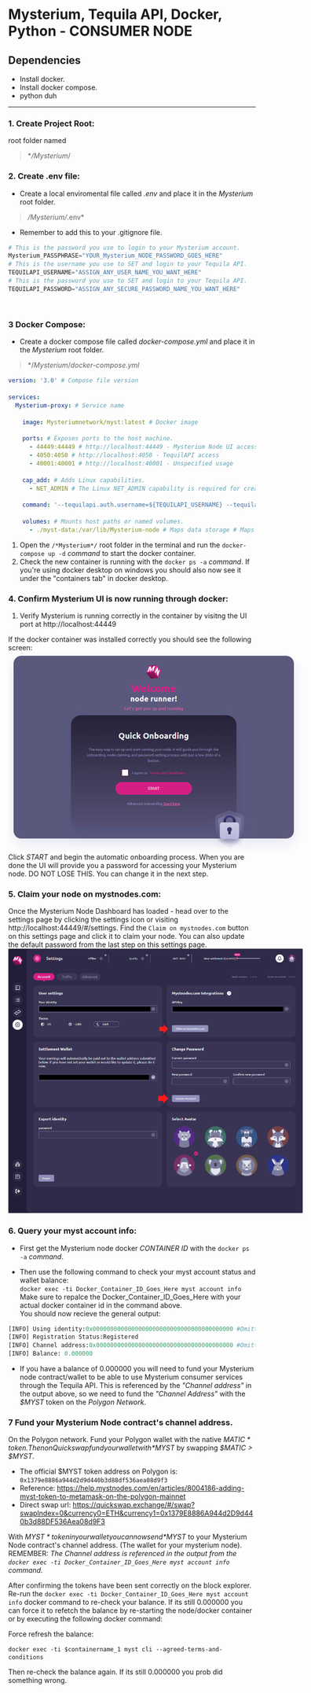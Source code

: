 # Mysterium, Tequila API, Docker, Python - CONSUMER NODE

## Dependencies
- Install docker.
- Install docker compose.
- python duh
----


### 1. Create Project Root:
root folder named
> **/Mysterium*/


### 2. Create .env file:
- Create a local enviromental file called *.env* and place it in the *Mysterium* root folder.
> */*Mysterium*/*.env* 
- Remember to add this to your .gitignore file.
```python
# This is the password you use to login to your Mysterium account.
Mysterium_PASSPHRASE="YOUR_Mysterium_NODE_PASSWORD_GOES_HERE" 
# This is the username you use to SET and login to your Tequila API.
TEQUILAPI_USERNAME="ASSIGN_ANY_USER_NAME_YOU_WANT_HERE"
# This is the password you use to SET and login to your Tequila API.
TEQUILAPI_PASSWORD="ASSIGN_ANY_SECURE_PASSWORD_NAME_YOU_WANT_HERE" 
```
<br>

### 3 Docker Compose:
- Create a docker compose file called *docker-compose.yml* and place it in the *Mysterium* root folder.

> */*Mysterium*/*docker-compose.yml* 

```yml
version: '3.0' # Compose file version

services:
  Mysterium-proxy: # Service name
    
    image: Mysteriumnetwork/myst:latest # Docker image
    
    ports: # Exposes ports to the host machine.
      - 44449:44449 # http://localhost:44449 - Mysterium Node UI access 
      - 4050:4050 # http://localhost:4050 - TequilAPI access
      - 40001:40001 # http://localhost:40001 - Unspecified usage 
    
    cap_add: # Adds Linux capabilities.
      - NET_ADMIN # The Linux NET_ADMIN capability is required for creating VPN tunnels.

    command: '--tequilapi.auth.username=${TEQUILAPI_USERNAME} --tequilapi.auth.password=${TEQUILAPI_PASSWORD} --tequilapi.address=0.0.0.0 --tequilapi.port=4050 --ui.port=44449 --proxymode daemon' # Specifies the command to execute when the container starts. This command starts the Mysterium node with specific parameters for the TequilAPI and the UI.

    volumes: # Mounts host paths or named volumes.
      - ./myst-data:/var/lib/Mysterium-node # Maps data storage # Maps the 'myst-data' directory from the host to '/var/lib/Mysterium-node' inside the container. This is where the Mysterium node stores its data.
 ```

1. Open the `/*Mysterium*/` root folder in the terminal and run the `docker-compose up -d` *command* to start the docker container.
2. Check the new container is running with the `docker ps -a` *command*. If you're using docker desktop on windows you should also now see it under the "containers tab" in docker desktop.

### 4. Confirm Mysterium UI is now running through docker:
1. Verify Mysterium is running correctly in the container by visitng the UI port at http://localhost:44449

If the docker container was installed correctly you should see the following screen:
<br><img src="./screenshots/screenie-1.png" style="max-width: 600px"/><br>
Click *START* and begin the automatic onboarding process. When you are done the UI will provide you a password for accessing your Mysterium node. DO NOT LOSE THIS. You can change it in the next step.

### 5. Claim your node on mystnodes.com:
Once the Mysterium Node Dashboard has loaded - head over to the settings page by clicking the settings icon or visiting http://localhost:44449/#/settings. Find the `Claim on mystnodes.com` button on this settings page and click it to claim your node. You can also update the default password from the last step on this settings page.
<br><img src="./screenshots/screenie-2.png" style="max-width: 600px"/><br>

### 6. Query your myst account info:
- First get the Mysterium node docker *CONTAINER ID* with the `docker ps -a` *command*.

- Then use the following command to check your myst account status and wallet balance: <br>
    ```docker exec -ti Docker_Container_ID_Goes_Here myst account info``` <br>
    Make sure to repalce the Docker_Container_ID_Goes_Here with your actual docker container id in the command above. <br>
You should now recieve the general output:
```python
[INFO] Using identity:0x0000000000000000000000000000000000000000 #Omitted address with 0's
[INFO] Registration Status:Registered
[INFO] Channel address:0x000000000000000000000000000000000000000 #Omitted address with 0's
[INFO] Balance: 0.000000
```
- If you have a balance of 0.000000 you will need to fund your Mysterium node contract/wallet to be able to use Mysterium consumer services through the Tequila API. This is referenced by the *"Channel address"* in the output above, so we need to fund the *"Channel Address"* with the *$MYST* token on the *Polygon Network*.

### 7 Fund your Mysterium Node contract's channel address.

On the Polygon network. Fund your Polygon wallet with the native *$MATIC* token. Then on Quickswap fund your wallet with *$MYST* by swapping *$MATIC > $MYST*.

- The official $MYST token address on Polygon is: `0x1379e8886a944d2d9d440b3d88df536aea08d9f3` <br>
- Reference: https://help.mystnodes.com/en/articles/8004186-adding-myst-token-to-metamask-on-the-polygon-mainnet <br>
- Direct swap url: https://quickswap.exchange/#/swap?swapIndex=0&currency0=ETH&currency1=0x1379E8886A944d2D9d440b3d88DF536Aea08d9F3

With *$MYST* token in your wallet you can now send *$MYST* to your Mysterium Node contract's channel address. (The wallet for your mysterium node). <br>REMEMBER: *The Channel address is referenced in the output from the `docker exec -ti Docker_Container_ID_Goes_Here myst account info` command.* 

After confirming the tokens have been sent correctly on the block explorer. Re-run the `docker exec -ti Docker_Container_ID_Goes_Here myst account info` docker command to re-check your balance. If its still 0.000000 you can force it to refetch the balance by re-starting the node/docker container or by executing the following docker command:

Force refresh the balance:
```
docker exec -ti $containername_1 myst cli --agreed-terms-and-conditions 
```
Then re-check the balance again. If its still 0.000000 you prob did something wrong.

